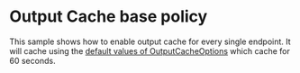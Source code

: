 # Output Cache base policy

This sample shows how to enable output cache for every single endpoint. It will cache using the [default values of OutputCacheOptions](https://github.com/dotnet/aspnetcore/blob/main/src/Middleware/OutputCaching/src/OutputCacheOptions.cs) which cache for 60 seconds.
